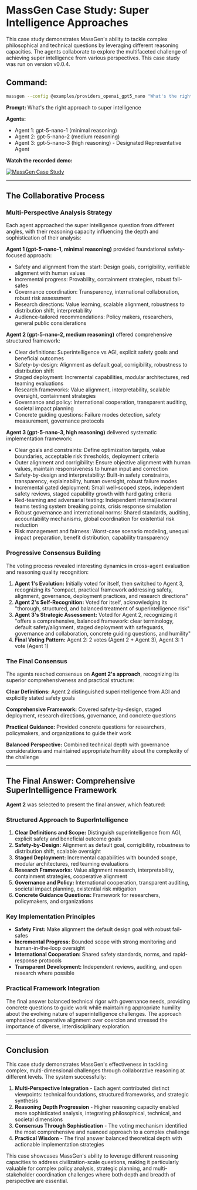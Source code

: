 # MassGen Case Study: Super Intelligence Approaches

This case study demonstrates MassGen's ability to tackle complex philosophical and technical questions by leveraging different reasoning capacities. The agents collaborate to explore the multifaceted challenge of achieving super intelligence from various perspectives. This case study was run on version v0.0.4.

## Command:
```bash
massgen --config @examples/providers_openai_gpt5_nano "What's the right approach to super intelligence"
```

**Prompt:** What's the right approach to super intelligence

**Agents:**
* Agent 1: gpt-5-nano-1 (minimal reasoning)
* Agent 2: gpt-5-nano-2 (medium reasoning)
* Agent 3: gpt-5-nano-3 (high reasoning) - Designated Representative Agent

**Watch the recorded demo:**

[![MassGen Case Study](https://img.youtube.com/vi/ZLQ7b096hEU/0.jpg)](https://www.youtube.com/watch?v=ZLQ7b096hEU)

---

## The Collaborative Process

### Multi-Perspective Analysis Strategy
Each agent approached the super intelligence question from different angles, with their reasoning capacity influencing the depth and sophistication of their analysis:

**Agent 1 (gpt-5-nano-1, minimal reasoning)** provided foundational safety-focused approach:
- Safety and alignment from the start: Design goals, corrigibility, verifiable alignment with human values
- Incremental progress: Provability, containment strategies, robust fail-safes
- Governance coordination: Transparency, international collaboration, robust risk assessment
- Research directions: Value learning, scalable alignment, robustness to distribution shift, interpretability
- Audience-tailored recommendations: Policy makers, researchers, general public considerations

**Agent 2 (gpt-5-nano-2, medium reasoning)** offered comprehensive structured framework:
- Clear definitions: Superintelligence vs AGI, explicit safety goals and beneficial outcomes
- Safety-by-design: Alignment as default goal, corrigibility, robustness to distribution shift
- Staged deployment: Incremental capabilities, modular architectures, red teaming evaluations
- Research frameworks: Value alignment, interpretability, scalable oversight, containment strategies
- Governance and policy: International cooperation, transparent auditing, societal impact planning
- Concrete guiding questions: Failure modes detection, safety measurement, governance protocols

**Agent 3 (gpt-5-nano-3, high reasoning)** delivered systematic implementation framework:
- Clear goals and constraints: Define optimization targets, value boundaries, acceptable risk thresholds, deployment criteria
- Outer alignment and corrigibility: Ensure objective alignment with human values, maintain responsiveness to human input and correction
- Safety-by-design and interpretability: Built-in safety constraints, transparency, explainability, human oversight, robust failure modes
- Incremental gated deployment: Small well-scoped steps, independent safety reviews, staged capability growth with hard gating criteria
- Red-teaming and adversarial testing: Independent internal/external teams testing system breaking points, crisis response simulation
- Robust governance and international norms: Shared standards, auditing, accountability mechanisms, global coordination for existential risk reduction
- Risk management and fairness: Worst-case scenario modeling, unequal impact preparation, benefit distribution, capability transparency

### Progressive Consensus Building
The voting process revealed interesting dynamics in cross-agent evaluation and reasoning quality recognition:

1. **Agent 1's Evolution:** Initially voted for itself, then switched to Agent 3, recognizing its "compact, practical framework addressing safety, alignment, governance, deployment practices, and research directions"
2. **Agent 2's Self-Recognition:** Voted for itself, acknowledging its "thorough, structured, and balanced treatment of superintelligence risk"
3. **Agent 3's Strategic Assessment:** Voted for Agent 2, recognizing it "offers a comprehensive, balanced framework: clear terminology, default safety/alignment, staged deployment with safeguards, governance and collaboration, concrete guiding questions, and humility"
4. **Final Voting Pattern:** Agent 2: 2 votes (Agent 2 + Agent 3), Agent 3: 1 vote (Agent 1)

### The Final Consensus
The agents reached consensus on **Agent 2's approach**, recognizing its superior comprehensiveness and practical structure:

**Clear Definitions:** Agent 2 distinguished superintelligence from AGI and explicitly stated safety goals

**Comprehensive Framework:** Covered safety-by-design, staged deployment, research directions, governance, and concrete questions

**Practical Guidance:** Provided concrete questions for researchers, policymakers, and organizations to guide their work

**Balanced Perspective:** Combined technical depth with governance considerations and maintained appropriate humility about the complexity of the challenge

---

## The Final Answer: Comprehensive SuperIntelligence Framework

**Agent 2** was selected to present the final answer, which featured:

### Structured Approach to SuperIntelligence
1. **Clear Definitions and Scope:** Distinguish superintelligence from AGI, explicit safety and beneficial outcome goals
2. **Safety-by-Design:** Alignment as default goal, corrigibility, robustness to distribution shift, scalable oversight
3. **Staged Deployment:** Incremental capabilities with bounded scope, modular architectures, red teaming evaluations
4. **Research Frameworks:** Value alignment research, interpretability, containment strategies, cooperative alignment
5. **Governance and Policy:** International cooperation, transparent auditing, societal impact planning, existential risk mitigation
6. **Concrete Guidance Questions:** Framework for researchers, policymakers, and organizations

### Key Implementation Principles
- **Safety First:** Make alignment the default design goal with robust fail-safes
- **Incremental Progress:** Bounded scope with strong monitoring and human-in-the-loop oversight
- **International Cooperation:** Shared safety standards, norms, and rapid-response protocols
- **Transparent Development:** Independent reviews, auditing, and open research where possible

### Practical Framework Integration
The final answer balanced technical rigor with governance needs, providing concrete questions to guide work while maintaining appropriate humility about the evolving nature of superintelligence challenges. The approach emphasized cooperative alignment over coercion and stressed the importance of diverse, interdisciplinary exploration.

---

## Conclusion

This case study demonstrates MassGen's effectiveness in tackling complex, multi-dimensional challenges through collaborative reasoning at different levels. The system successfully:

1. **Multi-Perspective Integration** - Each agent contributed distinct viewpoints: technical foundations, structured frameworks, and strategic synthesis
2. **Reasoning Depth Progression** - Higher reasoning capacity enabled more sophisticated analysis, integrating philosophical, technical, and societal dimensions
3. **Consensus Through Sophistication** - The voting mechanism identified the most comprehensive and nuanced approach to a complex challenge
4. **Practical Wisdom** - The final answer balanced theoretical depth with actionable implementation strategies

This case showcases MassGen's ability to leverage different reasoning capacities to address civilization-scale questions, making it particularly valuable for complex policy analysis, strategic planning, and multi-stakeholder coordination challenges where both depth and breadth of perspective are essential.
